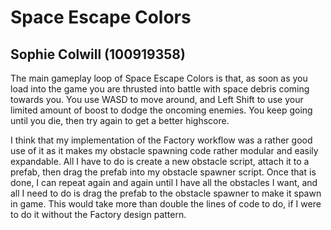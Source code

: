 # Space Escape Colors
## Sophie Colwill (100919358)

The main gameplay loop of Space Escape Colors is that, as soon as you load into the game you are thrusted into battle with space debris coming towards you. You use WASD to move around, and Left Shift to use your limited amount of boost to dodge the oncoming enemies. You keep going until you die, then try again to get a better highscore.

I think that my implementation of the Factory workflow was a rather good use of it as it makes my obstacle spawning code rather modular and easily expandable. All I have to do is create a new obstacle script, attach it to a prefab, then drag the prefab into my obstacle spawner script. Once that is done, I can repeat again and again until I have all the obstacles I want, and all I need to do is drag the prefab to the obstacle spawner to make it spawn in game. This would take more than double the lines of code to do, if I were to do it without the Factory design pattern.
